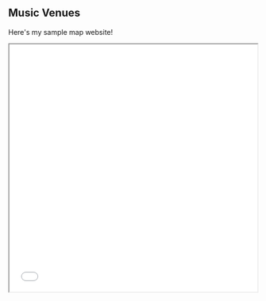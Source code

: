 ## Music Venues

Here's my sample map website!

<iframe src="musicvenues.html" height="500" width="500></iframe>

You can explore this map [as its own web page here](musicvenues.html).
